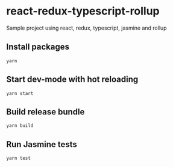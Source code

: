 # react-redux-typescript-rollup
Sample project using react, redux, typescript, jasmine and rollup

## Install packages

```shell
yarn
```

## Start dev-mode with hot reloading

```shell
yarn start
```

## Build release bundle 

```shell
yarn build
```

## Run Jasmine tests

```shell
yarn test
```
